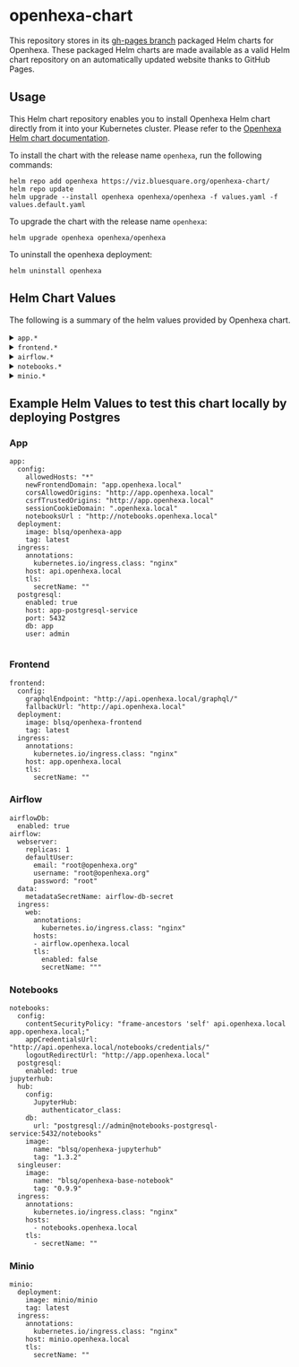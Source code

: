 # openhexa-chart

This repository stores in its [gh-pages branch](https://github.com/BLSQ/openhexa-chart/tree/gh-pages) packaged Helm charts for Openhexa. These packaged Helm charts are made available as a valid Helm chart repository on an automatically updated website thanks to GitHub Pages. 

## Usage

This Helm chart repository enables you to install Openhexa Helm chart directly from it into your Kubernetes cluster. Please refer to the [Openhexa Helm chart documentation](https://github.com/BLSQ/openhexa-local-hosting#openhexa).

To install the chart with the release name `openhexa`, run the following commands:

```
helm repo add openhexa https://viz.bluesquare.org/openhexa-chart/
helm repo update
helm upgrade --install openhexa openhexa/openhexa -f values.yaml -f values.default.yaml 
```

To upgrade the chart with the release name `openhexa`:

```
helm upgrade openhexa openhexa/openhexa
```

To uninstall the openhexa deployment:

```
helm uninstall openhexa 
```

## Helm Chart Values

The following is a summary of the helm values provided by Openhexa chart.

<details>
<summary><code>app.*</code></summary>

| Parameter                                 | Description                                   | Default                                                 |
|-------------------------------------------|-----------------------------------------------|---------------------------------------------------------|
| `app.config.allowedHosts`                 | Set `ALLOWED_HOSTS`                           | `""`                                                    |
| `app.config.newFrontendDomain`            | Set `NEW_FRONTEND_DOMAIN`                     | `""`                                                    |
| `app.config.csrfTrustedOrigins`           | Set `CSRF_TRUSTED_ORIGINS`                    | `""`                                                    |
| `app.config.sessionCookieDomain`          | Set `SESSION_COOKIE_DOMAIN`                   | `""`                                                    |
| `app.config.notebooksUrl`                 | Set `NOTEBOOKS_URL`                           | `""`                                                    |
| `app.config.useHttps`                     | Enable security                               | `true`                                                  |
| `app.config.debug`                        | Enable debug                                  | `false`                                                 |
| `app.deployment.image`                    | Openhexa app image                            | `blsq/openhexa-app`                                     |
| `app.deployment.tag`                      | Openhexa app tag                              | `""`                                                    |
| `app.ingress.annotations`                 | Web Ingress annotations                       | `{}`                                                    |
| `app.ingress.host`                        | Url of Openhexa App                           | `""`                                                    |
| `app.ingress.tls.secretName`              | Name of a Secret containing a TLS private key and certificate  | `""`                                   |
| `app.postgresql.enabled`                  | Deploy Postgresql with this Chart             | `false`                                                |
| `app.postgresql.host`                     | Host of app database to use                   | `""`                                                    |
| `app.postgresql.port`                     | Postgres port                                 | `5432`                                                  |
| `app.postgresql.db`                       | App postgres database to use                  | `""`                                                    |
| `app.postgresql.user`                     | App postgres user to use                      | `""`                                                    |
<hr>
</details>

<details>
<summary><code>frontend.*</code></summary>

| Parameter                                 | Description                                   | Default                                                 |
|-------------------------------------------|-----------------------------------------------|---------------------------------------------------------|
| `frontend.config.graphqlEndpoint`         | Set `GRAPHQL_ENDPOINT`                        | `""`                                                    |
| `frontend.config.fallbackUrl`             | Set `FALLBACK_URL`                            | `""`                                                    |
| `frontend.deployment.image`               | Openhexa frontend image                       | `blsq/openhexa-frontend`                                |
| `frontend.deployment.tag`                 | Openhexa frontend tag                         | `""`                                                    |
| `frontend.ingress.annotations`            | Web Ingress annotations                       | `{}`                                                    |
| `frontend.ingress.host`                   | Url of Openhexa frontend                      | `""`                                                    |
| `frontend.ingress.tls.secretName`         | Web Ingress TLS                               | `""`                                                    |
<hr>
</details>

<details>
<summary><code>airflow.*</code></summary>

| Parameter                                 | Description                                   | Default                                                 |
|-------------------------------------------|-----------------------------------------------|---------------------------------------------------------|
| `airflowDb.enabled`                       | Deploy Postgresql with this Chart             | `false`                                                 |
| `airflow.webserver.replicas`              | Number of webservers                          | `1`                                                     |
| `airflow.webserver.defaultUser.email`     | Set initial user email                        | `""`                                                    |
| `airflow.webserver.defaultUser.username`  | Set initial user name                         | `""`                                                    |
| `airflow.webserver.defaultUser.password`  | Set initial user password                     | `""`                                                    |
| `airflow.postgresql.enabled`              | Deploy Postgresql with the AIrflow Chart      | `false`                                                 |
| `airflow.data.metadataSecretName`         | Set connection values from a Secret           | `airflow-db-secret`                                     |
| `airflow.ingress.web.annotations`         | Web Ingress annotations                       | `{}`                                                    |
| `airflow.ingress.web.hosts`               | Url of Openhexa airflow                       | `[]`                                                    |
| `airflow.ingress.web.tls.enabled`         | Enable TLS termination for the web Ingress                     | `false`                                |
| `airflow.ingress.web.tls.secretName`      | Name of a Secret containing a TLS private key and certificate  | `""`                                   |
<hr>
</details>

<details>
<summary><code>notebooks.*</code></summary>

| Parameter                                 | Description                                   | Default                                                 |
|-------------------------------------------|-----------------------------------------------|---------------------------------------------------------|
| `notebooks.config.contentSecurityPolicy`  | Set `CONTENT_SECURITY_POLICY`                 | `""`                                                    |
| `notebooks.config.appCredentialsUrl`      | Set `APP_CREDENTIALS_URL`                     | `""`                                                    |
| `notebooks.config.logoutRedirectUrl`      | Set `LOGOUT_REDIRECT_URL`                     | `""`                                                    |
| `notebooks.postgresql.enabled `           | Deploy Postgresql with this Chart             | `false`                                                 |
| `jupyterhub.hub.db.url`                               | Notebooks postgres URL to use                                  | `""`                                   |
| `jupyterhub.hub.image.name`                           | Openhexa Jupyterhub image                                      | `blsq/openhexa-jupyterhub`             |
| `jupyterhub.hub.image.tag`                            | Openhexa Jupyterhub tag                                        | `{}`                                   | 
| `jupyterhub.singleuser.image.name`                    | Openhexa Singleuser image                                      | `blsq/openhexa-base-notebook`          |
| `jupyterhub.singleuser.image.tag`                     | Openhexa Singleuser tag                                        | `false`                                |
| `jupyterhub.ingress.annotations`                      | Web Ingress annotations                                        | `""`                                   |
| `jupyterhub.ingress.hosts`                            | Url of Openhexa notebooks                                      | `[]`                                   |
| `jupyterhub.ingress.tls.0.secretName`                 | Name of a Secret containing a TLS private key and certificate  | `""`                                   |

<hr>
</details>

<details>
<summary><code>minio.*</code></summary>

| Parameter                                 | Description                                   | Default                                                 |
|-------------------------------------------|-----------------------------------------------|---------------------------------------------------------|
| `minio.deployment.image`                  | Minio image                                   | `"minio/minio"`                                         |
| `minio.deployment.tag`                    | Minio tag                                     | `"latest"`                                              |
| `minio.ingress.annotations`               | Web Ingress annotations                       | `{}`                                                    |
| `minio.ingress.host`                      | Url of minio                                  | `""`                                                    |
| `minio.ingress.tls.secretName`            | Name of a Secret containing a TLS private key and certificate   | `""`                                  |

<hr>
</details>

## Example Helm Values to test this chart locally by deploying Postgres

### App

```
app:
  config:
    allowedHosts: "*"
    newFrontendDomain: "app.openhexa.local"
    corsAllowedOrigins: "http://app.openhexa.local"
    csrfTrustedOrigins: "http://app.openhexa.local"
    sessionCookieDomain: ".openhexa.local"
    notebooksUrl : "http://notebooks.openhexa.local"
  deployment:
    image: blsq/openhexa-app
    tag: latest
  ingress:
    annotations:
      kubernetes.io/ingress.class: "nginx"
    host: api.openhexa.local
    tls:
      secretName: ""
  postgresql:
    enabled: true
    host: app-postgresql-service
    port: 5432
    db: app
    user: admin
  
```
### Frontend

```
frontend:
  config:
    graphqlEndpoint: "http://api.openhexa.local/graphql/"
    fallbackUrl: "http://api.openhexa.local"
  deployment:
    image: blsq/openhexa-frontend
    tag: latest
  ingress:
    annotations:
      kubernetes.io/ingress.class: "nginx"
    host: app.openhexa.local
    tls:
      secretName: ""
```
### Airflow

```
airflowDb:
  enabled: true
airflow:
  webserver:
    replicas: 1
    defaultUser:
      email: "root@openhexa.org"
      username: "root@openhexa.org"
      password: "root"
  data:
    metadataSecretName: airflow-db-secret
  ingress:
    web:
      annotations:
        kubernetes.io/ingress.class: "nginx"
      hosts: 
      - airflow.openhexa.local
      tls:
        enabled: false
        secretName: """
```
### Notebooks

```
notebooks:
  config:
    contentSecurityPolicy: "frame-ancestors 'self' api.openhexa.local app.openhexa.local;"
    appCredentialsUrl: "http://api.openhexa.local/notebooks/credentials/"
    logoutRedirectUrl: "http://app.openhexa.local"
  postgresql:
    enabled: true
jupyterhub:
  hub:
    config:
      JupyterHub:
        authenticator_class:
    db:
      url: "postgresql://admin@notebooks-postgresql-service:5432/notebooks"
    image:
      name: "blsq/openhexa-jupyterhub"
      tag: "1.3.2"
  singleuser:
    image:
      name: "blsq/openhexa-base-notebook"
      tag: "0.9.9"
  ingress:
    annotations:
      kubernetes.io/ingress.class: "nginx"
    hosts:
      - notebooks.openhexa.local
    tls:
      - secretName: "" 
```
### Minio

```
minio:
  deployment:
    image: minio/minio
    tag: latest
  ingress:
    annotations:
      kubernetes.io/ingress.class: "nginx"
    host: minio.openhexa.local
    tls:
      secretName: ""
```

